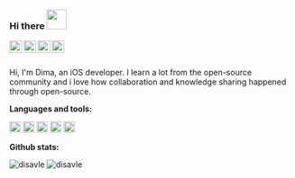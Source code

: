 ### Hi there <img width="35" height="35" src="https://media.giphy.com/media/ewh4ipgPw1bBVj4HI5/giphy.gif" />  

<a href="http://linkedin.com/in/dmitry-savelev-b30a49269">
  <img align="left" alt="Disavle's LinkedIn" width="22px" src="https://upload.wikimedia.org/wikipedia/commons/8/81/LinkedIn_icon.svg" />
</a>
<a href = "mailto: ddisavle@gmail.com">
  <img align="left" alt="Disavle's email" width="22px" src="https://upload.wikimedia.org/wikipedia/commons/8/8c/Gmail_Icon_%282013-2020%29.svg" />
</a>
<a href="https://instagram.com/disavle">
  <img align="left" alt="Disavle's Instagram" width="22px" src="https://upload.wikimedia.org/wikipedia/commons/e/e7/Instagram_logo_2016.svg" />
</a>
<a href="https://gitlab.com/disavle">
  <img align="left" alt="Disavle | GitLab" width="22px" src="https://cdn.worldvectorlogo.com/logos/gitlab.svg" />
</a>

<br></br>

Hi, I'm Dima, an iOS developer. I learn a lot from the open-source community and i love how collaboration and knowledge sharing happened through open-source.

**Languages and tools:**  

<code><img height="20" src="https://cdn.worldvectorlogo.com/logos/swift-15.svg"></code>
<code><img height="20" src="https://cdn.worldvectorlogo.com/logos/firebase-1.svg"></code>
<code><img height="20" src="https://whatthelogo.com/storage/logos/realm-196894.png"></code>
<code><img height="20" src="https://docs.tuist.io/img/logo.svg"></code>
<code><img height="20" src="https://upload.wikimedia.org/wikipedia/commons/3/3f/Git_icon.svg"></code>

**Github stats:**  

<a align="left"> <img align=top src="https://github-readme-stats.vercel.app/api?username=disavle&show_icons=true&theme=dark&icon_color=FF5C53&title_color=E03434&border_color=30363D&text_color=C9D1D9" alt="disavle" />
<a><img align=top src="https://github-readme-streak-stats.herokuapp.com/?user=disavle&theme=dark&date_format=j%20M%5B%20Y%5D&background=151515&border=30363D&ring=DD2727&fire=FF5C53&sideLabels=E03434&currStreakLabel=DD2727" alt="disavle" /></a>
